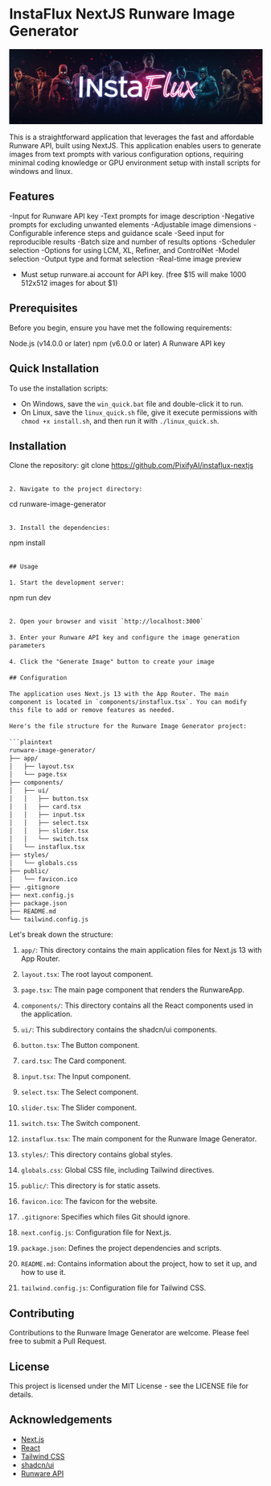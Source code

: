 # InstaFlux NextJS Runware Image Generator

![InstaFlux](instaflux.jpg)


This is a straightforward application that leverages the fast and affordable Runware API, built using NextJS. This application enables users to generate images from text prompts with various configuration options, requiring minimal coding knowledge or GPU environment setup with install scripts for windows and linux.

## Features

-Input for Runware API key
-Text prompts for image description
-Negative prompts for excluding unwanted elements
-Adjustable image dimensions
-Configurable inference steps and guidance scale
-Seed input for reproducible results
-Batch size and number of results options
-Scheduler selection
-Options for using LCM, XL, Refiner, and ControlNet
-Model selection
-Output type and format selection
-Real-time image preview
- Must setup runware.ai account for API key. (free $15 will make 1000 512x512 images for about $1)

## Prerequisites

Before you begin, ensure you have met the following requirements:

Node.js (v14.0.0 or later)
npm (v6.0.0 or later)
A Runware API key

## Quick Installation

To use the installation scripts:

- On Windows, save the `win_quick.bat` file and double-click it to run.
- On Linux, save the `linux_quick.sh` file, give it execute permissions with `chmod +x install.sh`, and then run it with `./linux_quick.sh`.

## Installation

Clone the repository:
git clone https://github.com/PixifyAI/instaflux-nextjs

```plaintext

2. Navigate to the project directory:
```

cd runware-image-generator

```plaintext

3. Install the dependencies:
```

npm install

```plaintext

## Usage

1. Start the development server:
```

npm run dev

```plaintext

2. Open your browser and visit `http://localhost:3000`

3. Enter your Runware API key and configure the image generation parameters

4. Click the "Generate Image" button to create your image

## Configuration

The application uses Next.js 13 with the App Router. The main component is located in `components/instaflux.tsx`. You can modify this file to add or remove features as needed.

Here's the file structure for the Runware Image Generator project:

```plaintext
runware-image-generator/
├── app/
│   ├── layout.tsx
│   └── page.tsx
├── components/
│   ├── ui/
│   │   ├── button.tsx
│   │   ├── card.tsx
│   │   ├── input.tsx
│   │   ├── select.tsx
│   │   ├── slider.tsx
│   │   └── switch.tsx
│   └── instaflux.tsx
├── styles/
│   └── globals.css
├── public/
│   └── favicon.ico
├── .gitignore
├── next.config.js
├── package.json
├── README.md
└── tailwind.config.js
```

Let's break down the structure:

1. `app/`: This directory contains the main application files for Next.js 13 with App Router.

1. `layout.tsx`: The root layout component.
2. `page.tsx`: The main page component that renders the RunwareApp.



2. `components/`: This directory contains all the React components used in the application.

1. `ui/`: This subdirectory contains the shadcn/ui components.

1. `button.tsx`: The Button component.
2. `card.tsx`: The Card component.
3. `input.tsx`: The Input component.
4. `select.tsx`: The Select component.
5. `slider.tsx`: The Slider component.
6. `switch.tsx`: The Switch component.



2. `instaflux.tsx`: The main component for the Runware Image Generator.



3. `styles/`: This directory contains global styles.

1. `globals.css`: Global CSS file, including Tailwind directives.



4. `public/`: This directory is for static assets.

1. `favicon.ico`: The favicon for the website.



5. `.gitignore`: Specifies which files Git should ignore.
6. `next.config.js`: Configuration file for Next.js.
7. `package.json`: Defines the project dependencies and scripts.
8. `README.md`: Contains information about the project, how to set it up, and how to use it.
9. `tailwind.config.js`: Configuration file for Tailwind CSS.

## Contributing

Contributions to the Runware Image Generator are welcome. Please feel free to submit a Pull Request.

## License

This project is licensed under the MIT License - see the LICENSE file for details.

## Acknowledgements

- [Next.js](https://nextjs.org/)
- [React](https://reactjs.org/)
- [Tailwind CSS](https://tailwindcss.com/)
- [shadcn/ui](https://ui.shadcn.com/)
- [Runware API](https://runware.ai/)
```